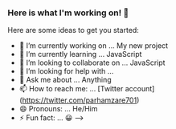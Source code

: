 ### Here is what I'm working on! 👋

Here are some ideas to get you started:

- 🔭 I’m currently working on ... My new project
- 🌱 I’m currently learning ... JavaScript
- 👯 I’m looking to collaborate on ... JavaScript
- 🤔 I’m looking for help with ... 
- 💬 Ask me about ... Anything
- 📫 How to reach me: ... [Twitter account] (https://twitter.com/parhamzare701)
- 😄 Pronouns: ... He/Him
- ⚡ Fun fact: ... 😀
-->

